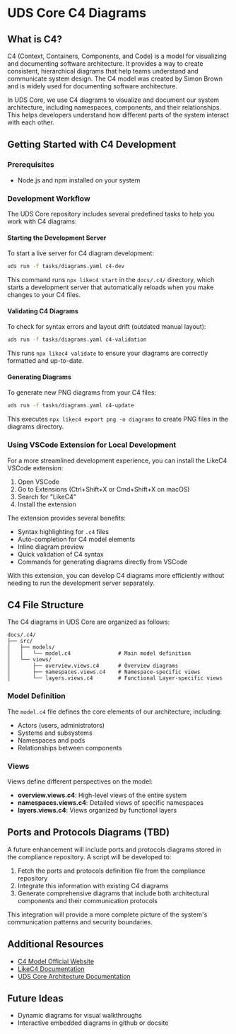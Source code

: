 # UDS Core C4 Diagrams

## What is C4?

C4 (Context, Containers, Components, and Code) is a model for visualizing and documenting software architecture. It provides a way to create consistent, hierarchical diagrams that help teams understand and communicate system design. The C4 model was created by Simon Brown and is widely used for documenting software architecture.

In UDS Core, we use C4 diagrams to visualize and document our system architecture, including namespaces, components, and their relationships. This helps developers understand how different parts of the system interact with each other.

## Getting Started with C4 Development

### Prerequisites

- Node.js and npm installed on your system

### Development Workflow

The UDS Core repository includes several predefined tasks to help you work with C4 diagrams:

#### Starting the Development Server

To start a live server for C4 diagram development:

```bash
uds run -f tasks/diagrams.yaml c4-dev
```

This command runs `npx likec4 start` in the `docs/.c4/` directory, which starts a development server that automatically reloads when you make changes to your C4 files.

#### Validating C4 Diagrams

To check for syntax errors and layout drift (outdated manual layout):

```bash
uds run -f tasks/diagrams.yaml c4-validation
```

This runs `npx likec4 validate` to ensure your diagrams are correctly formatted and up-to-date.

#### Generating Diagrams

To generate new PNG diagrams from your C4 files:

```bash
uds run -f tasks/diagrams.yaml c4-update
```

This executes `npx likec4 export png -o diagrams` to create PNG files in the diagrams directory.

### Using VSCode Extension for Local Development

For a more streamlined development experience, you can install the LikeC4 VSCode extension:

1. Open VSCode
2. Go to Extensions (Ctrl+Shift+X or Cmd+Shift+X on macOS)
3. Search for "LikeC4"
4. Install the extension

The extension provides several benefits:

- Syntax highlighting for `.c4` files
- Auto-completion for C4 model elements
- Inline diagram preview
- Quick validation of C4 syntax
- Commands for generating diagrams directly from VSCode

With this extension, you can develop C4 diagrams more efficiently without needing to run the development server separately.

## C4 File Structure

The C4 diagrams in UDS Core are organized as follows:

```
docs/.c4/
├── src/
│   ├── models/
│   │   └── model.c4               # Main model definition
│   └── views/
│       ├── overview.views.c4      # Overview diagrams
│       ├── namespaces.views.c4    # Namespace-specific views
│       └── layers.views.c4        # Functional Layer-specific views
```

### Model Definition

The `model.c4` file defines the core elements of our architecture, including:

- Actors (users, administrators)
- Systems and subsystems
- Namespaces and pods
- Relationships between components

### Views

Views define different perspectives on the model:

- **overview.views.c4**: High-level views of the entire system
- **namespaces.views.c4**: Detailed views of specific namespaces
- **layers.views.c4**: Views organized by functional layers

## Ports and Protocols Diagrams (TBD)

A future enhancement will include ports and protocols diagrams stored in the compliance repository. A script will be developed to:

1. Fetch the ports and protocols definition file from the compliance repository
2. Integrate this information with existing C4 diagrams
3. Generate comprehensive diagrams that include both architectural components and their communication protocols

This integration will provide a more complete picture of the system's communication patterns and security boundaries.

## Additional Resources

- [C4 Model Official Website](https://c4model.com/)
- [LikeC4 Documentation](https://likec4.dev/)
- [UDS Core Architecture Documentation](https://docs.uds.dev/)

## Future Ideas
- Dynamic diagrams for visual walkthroughs
- Interactive embedded diagrams in github or docsite
